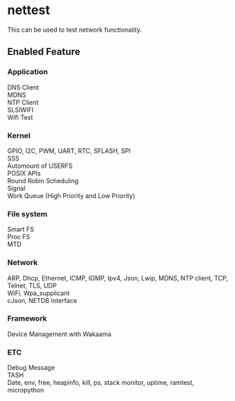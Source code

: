 # nettest
This can be used to test network functionality.

## Enabled Feature
### Application
DNS Client  
MDNS  
NTP Client  
SLSIWIFI  
Wifi Test

### Kernel
GPIO, I2C, PWM, UART, RTC, SFLASH, SPI  
SSS  
Automount of USERFS  
POSIX APIs  
Round Robin Scheduling  
Signal  
Work Queue (High Priority and Low Priority)

### File system
Smart FS  
Proc FS  
MTD

### Network
ARP, Dhcp, Ethernet, ICMP, IGMP, Ipv4, Json, Lwip, MDNS, NTP client, TCP, Telnet, TLS, UDP  
WiFi, Wpa_supplicant  
cJson, NETDB Interface

### Framework
Device Management with Wakaama

### ETC
Debug Message  
TASH  
Date, env, free, heapinfo, kill, ps, stack monitor, uptime, ramtest, micropython
